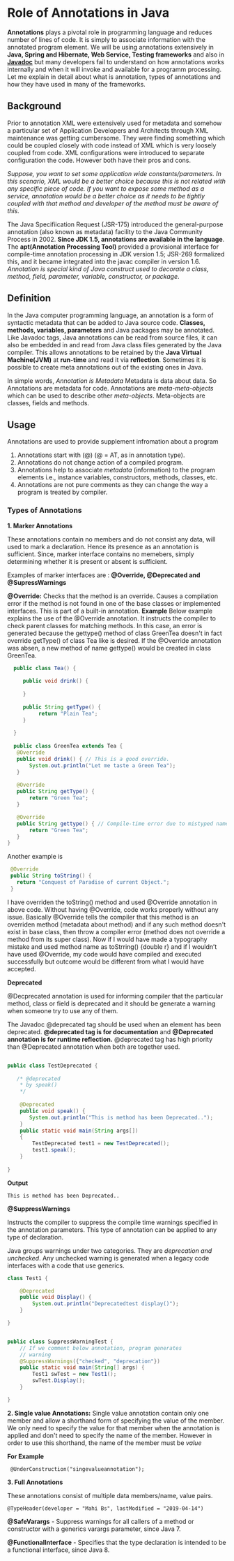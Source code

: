 # Role of Annotations in Java

**Annotations** plays a pivotal role in programming language and reduces number of lines of code. It is simply to 
associate information with the annotated program element. We will be using annotations extensively in **Java, Spring and Hibernate, Web Service, Testing frameworks** and also in **[Javadoc](https://en.wikipedia.org/wiki/Javadoc)** but many developers fail to understand on how annotations works internally and when it will invoke and available for a programm processing. Let me explain in detail about what is annotation, types of annotations and how they have used in many of the frameworks.

## Background
Prior to annotation XML were extensively used for metadata and somehow a particular set of Application Developers and Architects through XML maintenance was getting cumbersome. They were finding something which could be coupled closely with code instead of XML which is very loosely coupled from code. XML configurations were introduced to separate configuration the code. However both have their pros and cons. 

*Suppose, you want to set some application wide constants/parameters. In this scenario, XML would be a better choice because this is not related with any specific piece of code. If you want to expose some method as a service, annotation would be a better choice as it needs to be tightly coupled with that method and developer of the method must be aware of this.*


The Java Specifiication Request (JSR-175) introduced the general-purpose annotation (also known as metadata) facility to the Java Community Process in 2002. **Since JDK 1.5, annotations are available in the language**. The **apt(Annotation Processing Tool)** provided a provisional interface for compile-time annotation processing in JDK version 1.5; JSR-269 formalized this, and it became integrated into the javac compiler in version 1.6. *Annotation is special kind of Java construct used to decorate a class, method, field, parameter, variable, constructor, or package*.


## Definition
In the Java computer programming language, an annotation is a form of syntactic metadata that can be added to Java source code. **Classes, methods, variables, parameters** and Java packages may be annotated. Like Javadoc tags, Java annotations can be read from source files, it can also be embedded in and read from Java class files generated by the Java compiler. This allows annotations to be retained by the **Java Virtual Machine(JVM)** at **run-time** and read it via **reflection**. Sometimes it is possible to create meta annotations out of the existing ones in Java.
                                               
In simple words, *Annotation is Metadata* Metadata is data about data. So Annotations are metadata for code. 
Annotations are *meta-meta-objects* which can be used to describe other *meta-objects*. Meta-objects are classes, fields and methods. 

## Usage
Annotations are used to provide supplement infromation about a program
  1. Annotations start with (@) (@ = AT, as in annotation type).
  2. Annotations do not change action of a compiled program.
  3. Annotations help to associate *metadata* (information) to the program elements i.e., instance variables, constructors,        methods, classes, etc.
  4. Annotations are not pure comments as they can change the way a program is treated by compiler. 

### Types of Annotations

**1. Marker Annotations**

  These annotations contain no members and do not consist any data, will used to mark a declaration. Hence its presence as       an annotation is sufficient. Since, marker interface contains no memebers, simply determining whether it is present or         absent is sufficient.
 
 Examples of marker interfaces are : **@Override, @Deprecated and @SupressWarnings**
 
 **@Override:** Checks that the method is an override. Causes a compilation error if the method is not found in one of the                     base classes or implemented interfaces. This is part of a built-in annotation.
 **Example**
 Below example explains the use of the @Override annotation. It instructs the compiler to check parent classes for matching methods. In this case, an error is generated because the gettype() method of class GreenTea doesn't in fact override getType() of class Tea like is desired. If the @Override annotation was absen, a new method of name gettype() would be created in class GreenTea.
 ```java
   public class Tea() {
     
      public void drink() {
      
      }
      
      public String getType() {
           return "Plain Tea";
      }
   
   }
   
   public class GreenTea extends Tea {
    @Override
    public void drink() { // This is a good override.
        System.out.println("Let me taste a Green Tea");
    }
    
    @Override
    public String getType() { 
        return "Green Tea";
    }

    @Override
    public String gettype() { // Compile-time error due to mistyped name.
        return "Green Tea";
    }
}
 
 ```
Another example is

```java
 @Override
 public String toString() {
   return "Conquest of Paradise of current Object.";
 }

```
I have overriden the toString() method and used @Override annotation in above code. Without having @Override, code works properly without any issue. Basically @Override tells the compiler that this method is an overriden method (metadata about method) and if any such method doesn't exist in base class, then throw a compiler error (method does not override a method from its super class). Now if I would have made a typography mistake and used method name as toStrring() {double r} and if I wouldn’t have used @Override, my code would have compiled and executed successfully but outcome would be different from what I would have accepted.

**Deprecated**

@Decprecated annotation is used for informing compiler that the particular method, class or field is deprecated and it should be generate a warning when someone try to use any of them. 

The Javadoc @deprecated tag should be used when an element has been deprecated. 
**@deprecated tag is for documentation** and **@Deprecated annotation is for runtime reflection.** 
@deprecated tag has high priority than @Deprecated annotation when both are together used.

```java

public class TestDeprecated {
   
   /* @deprecated 
    * by speak()
    */
    
    @Deprecated
    public void speak() {
       System.out.println("This is method has been Deprecated..");
    }
    public static void main(String args[]) 
    { 
        TestDeprecated test1 = new TestDeprecated(); 
        test1.speak(); 
    } 
    
}

```
**Output**
```
This is method has been Deprecated..

```
**@SuppressWarnings** 

Instructs the compiler to suppress the compile time warnings specified in the annotation parameters. This type of annotation can be applied to any type of declaration.

Java groups warnings under two categories. They are *deprecation and unchecked*.
Any unchecked warning is generated when a legacy code interfaces with a code that use generics.

```java
class Test1 {

    @Deprecated
    public void Display() {
        System.out.println("Deprecatedtest display()");
    }

}


public class SuppressWarningTest {
    // If we comment below annotation, program generates 
    // warning
    @SuppressWarnings({"checked", "deprecation"})
    public static void main(String[] args) {
        Test1 swTest = new Test1();
        swTest.Display();
    }

}

```
**2. Single value Annotations:**
Single value annotation contain only one member and allow a shorthand form of specifying the value of the member. We only need to specify the value for that member when the annotation is applied and don't need to specify the name of the member. However in order to use this shorthand, the name of the member must be *value*

**For Example**
```
 @UnderConstruction("singevalueannotation");
```

**3. Full Annotations**

These annotations consist of multiple data members/name, value pairs.
```
@TypeHeader(developer = "Mahi Bs", lastModified = "2019-04-14")
```
**@SafeVarargs** - Suppress warnings for all callers of a method or constructor with a generics varargs parameter, since Java 7.

**@FunctionalInterface** - Specifies that the type declaration is intended to be a functional interface, since Java 8.


